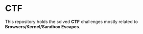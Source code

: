 # CTF

This repository holds the solved **CTF** challenges mostly related to **Browsers/Kernel/Sandbox Escapes**.